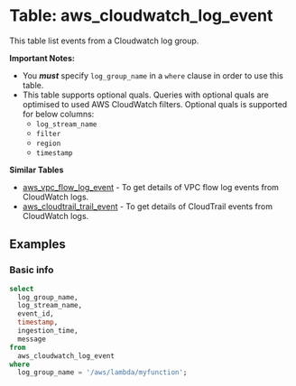 # Table: aws_cloudwatch_log_event

This table list events from a Cloudwatch log group.

**Important Notes:**

- You **_must_** specify `log_group_name` in a `where` clause in order to use this table.
- This table supports optional quals. Queries with optional quals are optimised to used AWS CloudWatch filters. Optional quals is supported for below columns:
  - `log_stream_name`
  - `filter`
  - `region`
  - `timestamp`

**Similar Tables**

- [aws_vpc_flow_log_event](https://hub.steampipe.io/plugins/turbot/aws/tables/aws_vpc_flow_log_event) - To get details of VPC flow log events from CloudWatch logs.
- [aws_cloudtrail_trail_event](https://hub.steampipe.io/plugins/turbot/aws/tables/aws_cloudtrail_trail_event) - To get details of CloudTrail events from CloudWatch logs.

## Examples

### Basic info

```sql
select
  log_group_name,
  log_stream_name,
  event_id,
  timestamp,
  ingestion_time,
  message
from
  aws_cloudwatch_log_event
where
  log_group_name = '/aws/lambda/myfunction';
```
